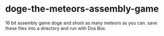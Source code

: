 # doge-the-meteors-assembly-game
16 bit assembly game doge and shoot as many meteors as you can.
save these files into a directory and run with Dos Box.
